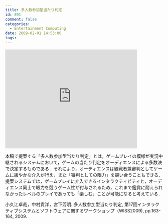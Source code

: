 ```yaml
---
title: 多人数参加型当たり判定
id: 891
comment: false
categories:
  - Entertainment Computing
date: 2009-02-01 14:53:00
tags:
---
```



<iframe width="420" height="315" src="https://www.youtube.com/embed/uZqTTbapG0Y" frameborder="0" allowfullscreen></iframe>



本稿で提案する「多人数参加型当たり判定」とは，ゲームプレイの模様が実況中継されるシステムにおいて，ゲームの当たり判定をオーディエンスによる多数決で決定するものである．それにより，オーディエンスは観戦者兼審判としてゲームに緩やかな介入が行え，また「審判としての眼力」を競い合うこともできる．提案システムでは，ゲームプレイに介入できるインタラクティビティと，オーディエンス同士で眼力を競うゲーム性が付与されるため，これまで鑑賞に耐えられなかったレベルのプレイであっても「楽しむ」ことが可能になると考えている．

小久江卓哉，中村貴洋，宮下芳明. 多人数参加型当たり判定, 第17回インタラクティブシステムとソフトウェアに関するワークショップ（WISS2009), pp.163-164, 2009.
